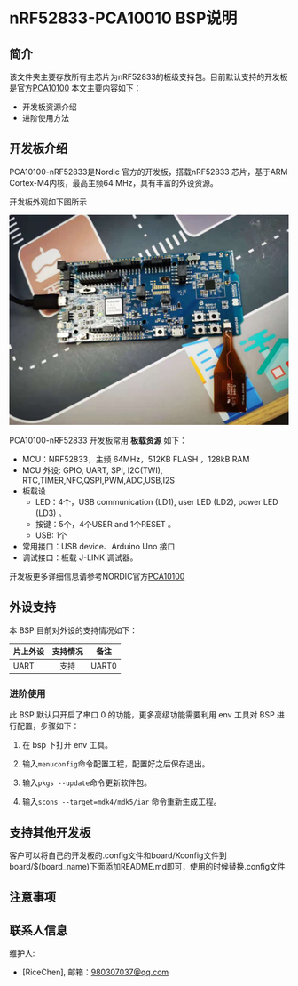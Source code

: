 # nRF52833-PCA10010 BSP说明

## 简介

该文件夹主要存放所有主芯片为nRF52833的板级支持包。目前默认支持的开发板是官方[PCA10100](https://www.nordicsemi.com/Products/Development-hardware/nRF52833-DK)
本文主要内容如下：

- 开发板资源介绍
- 进阶使用方法

## 开发板介绍

PCA10100-nRF52833是Nordic 官方的开发板，搭载nRF52833 芯片，基于ARM Cortex-M4内核，最高主频64 MHz，具有丰富的外设资源。

开发板外观如下图所示

![nrf52833](../docs/images/nrf52833.jpg)

PCA10100-nRF52833 开发板常用 **板载资源** 如下：

- MCU：NRF52833，主频 64MHz，512KB FLASH ，128kB RAM
- MCU 外设: GPIO, UART, SPI, I2C(TWI), RTC,TIMER,NFC,QSPI,PWM,ADC,USB,I2S
- 板载设
  - LED：4个，USB communication (LD1), user LED (LD2), power LED (LD3) 。
  - 按键：5个，4个USER and 1个RESET 。
  - USB:   1个
- 常用接口：USB device、Arduino Uno 接口
- 调试接口：板载 J-LINK 调试器。

开发板更多详细信息请参考NORDIC官方[PCA10100](https://www.nordicsemi.com/Products/Development-hardware/nRF52833-DK)



## 外设支持

本 BSP 目前对外设的支持情况如下：

| **片上外设** | **支持情况** |        **备注**        |
| :----------- | :----------: | :--------------------: |
| UART         |     支持     |         UART0          |



### 进阶使用

此 BSP 默认只开启了串口 0 的功能，更多高级功能需要利用 env 工具对 BSP 进行配置，步骤如下：

1. 在 bsp 下打开 env 工具。

2. 输入`menuconfig`命令配置工程，配置好之后保存退出。

3. 输入`pkgs --update`命令更新软件包。

4. 输入`scons --target=mdk4/mdk5/iar` 命令重新生成工程。



## 支持其他开发板

客户可以将自己的开发板的.config文件和board/Kconfig文件到board/$(board_name)下面添加README.md即可，使用的时候替换.config文件

## 注意事项

## 联系人信息

维护人:

-  [RiceChen], 邮箱：<980307037@qq.com>
